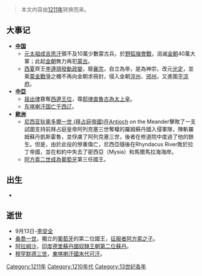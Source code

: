 > 本文内容由[1211年](https://zh.wikipedia.org/wiki/1211年)转换而来。


## 大事记

  - **[中国](https://zh.wikipedia.org/wiki/中国 "wikilink")**
      - [元太祖](https://zh.wikipedia.org/wiki/元太祖 "wikilink")[成吉思汗](../Page/成吉思汗.md "wikilink")領不及10萬少數蒙古兵，於[野狐嶺會戰](https://zh.wikipedia.org/wiki/野狐嶺會戰 "wikilink")，消滅[金朝](../Page/金朝.md "wikilink")40萬大軍；此起[金朝](../Page/金朝.md "wikilink")無力再犯[蒙古](https://zh.wikipedia.org/wiki/大蒙古国 "wikilink")。
      - [西夏](../Page/西夏.md "wikilink")齊王[李遵頊發動政變](https://zh.wikipedia.org/wiki/李遵頊 "wikilink")，廢[襄宗](https://zh.wikipedia.org/wiki/夏襄宗 "wikilink")，自立為帝，是為神宗，改元[光定](../Page/光定.md "wikilink")，並乘[蒙金戰爭](../Page/蒙金戰爭.md "wikilink")之機不再向金朝求冊封，侵入金朝[涇州](../Page/涇州.md "wikilink")、[邠州](https://zh.wikipedia.org/wiki/邠州_\(彬縣\) "wikilink")，又進圍[平涼府](../Page/平涼府.md "wikilink")。
  - **[中亞](https://zh.wikipedia.org/wiki/中亞 "wikilink")**
      - [屈出律](../Page/屈出律.md "wikilink")篡奪[西遼王位](https://zh.wikipedia.org/wiki/西遼 "wikilink")，尊[耶律直魯古為太上皇](https://zh.wikipedia.org/wiki/耶律直魯古 "wikilink")。
      - [东喀喇汗国亡于](https://zh.wikipedia.org/wiki/东喀喇汗国 "wikilink")[西辽](../Page/西辽.md "wikilink")。
  - **[歐洲](https://zh.wikipedia.org/wiki/歐洲 "wikilink")**
      - [尼西亚](https://zh.wikipedia.org/wiki/尼西亚 "wikilink")[狄奧多爾一世 (拜占庭帝國)在Antioch](https://zh.wikipedia.org/wiki/狄奧多爾一世_\(拜占庭帝國\) "wikilink") on the Meander擊敗了一支試圖支持前拜占庭皇帝阿列克塞三世奪權的羅姆蘇丹國入侵軍隊，陣斬羅姆蘇丹凱斯霍魯，並俘虜了阿列克塞三世，後者在修道院中度過了他的餘生。但是，由於此役的慘重傷亡，尼西亞隨後在Rhyndacus River敗於拉丁帝國，並在和約中失去了密西亞（Mysia）和馬爾馬拉海海岸。
      - [阿方索二世成為](../Page/阿方索二世_\(葡萄牙\).md "wikilink")[葡萄牙](../Page/葡萄牙.md "wikilink")第三任國王。

## 出生

  -
## 逝世

  - 9月13日-[李安全](https://zh.wikipedia.org/wiki/李安全 "wikilink")
  - [桑喬一世](https://zh.wikipedia.org/wiki/桑喬一世_\(葡萄牙\) "wikilink")，獨立的[葡萄牙](../Page/葡萄牙.md "wikilink")的第二位國王，[征服者阿方索之子](../Page/阿方索一世_\(葡萄牙\).md "wikilink")。
  - [阿拉姆沙](https://zh.wikipedia.org/wiki/阿拉姆沙 "wikilink")，[印度](../Page/印度.md "wikilink")[德里蘇丹國](../Page/德里蘇丹國.md "wikilink")[奴隸王朝第二位蘇丹](https://zh.wikipedia.org/wiki/奴隸王朝 "wikilink")。
  - [穆罕默德三世](https://zh.wikipedia.org/wiki/穆罕默德三世_\(東喀喇汗\) "wikilink")，[東喀喇汗國末代](https://zh.wikipedia.org/wiki/東喀喇汗國 "wikilink")[可汗](../Page/可汗.md "wikilink")。

[Category:1211年](https://zh.wikipedia.org/wiki/Category:1211年 "wikilink") [Category:1210年代](https://zh.wikipedia.org/wiki/Category:1210年代 "wikilink") [Category:13世纪各年](https://zh.wikipedia.org/wiki/Category:13世纪各年 "wikilink")